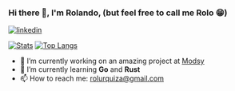 ### Hi there 👋, I'm Rolando, (but feel free to call me Rolo 😁)
<!-- ![Visitor Badge](https://visitor-badge.laobi.icu/badge?page_id=rolurq.rolurq) -->
[![linkedin][linkedin-badge]][linkedin]

[![Stats][github-stats]][me]
[![Top Langs][github-top-langs]][me]

- 🔭 I’m currently working on an amazing project at [Modsy][current]
- 🌱 I’m currently learning **Go** and **Rust**
- 📫 How to reach me: rolurquiza@gmail.com

<!--
**rolurq/rolurq** is a ✨ _special_ ✨ repository because its `README.md` (this file) appears on your GitHub profile.

Here are some ideas to get you started:

- 🔭 I’m currently working on ...
- 🌱 I’m currently learning ...
- 👯 I’m looking to collaborate on ...
- 🤔 I’m looking for help with ...
- 💬 Ask me about ...
- 📫 How to reach me: ...
- 😄 Pronouns: ...
- ⚡ Fun fact: ...
-->

[current]: https://github.com/modsy
[linkedin]: https://www.linkedin.com/in/rolando-urquiza-303576120/
[linkedin-badge]: https://img.shields.io/badge/linkedin-%230077B5.svg?&style=for-the-badge&logo=linkedin&logoColor=white 
[github-stats]: https://github-readme-stats.vercel.app/api?username=rolurq&theme=dark&show_icons=true&count_private=true&include_all_commits=true&hide_title=true
[github-top-langs]: https://github-readme-stats.vercel.app/api/top-langs?username=rolurq&theme=dark&layout=compact&hide=HTML
[me]: https://github.com/rolurq
